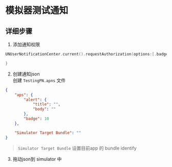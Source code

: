 # 模拟器测试通知 


## 详细步骤
1. 添加通知权限 
```swift 
UNUserNotificationCenter.current().requestAuthorization(options:[.badge,.alert]) { _ , _ in

}


```
2. 创建通知json  
创建 `TestingPN.apns` 文件  

```json
{
    "aps": {
        "alert": {
            "title": "",
            "body": ""
        },
        "badge": 10
    },

    "Simulator Target Bundle": ""
}

```
> `Simulator Target Bundle` 设置目前app 的 bundle identify

3. 拖动json到 simulator 中